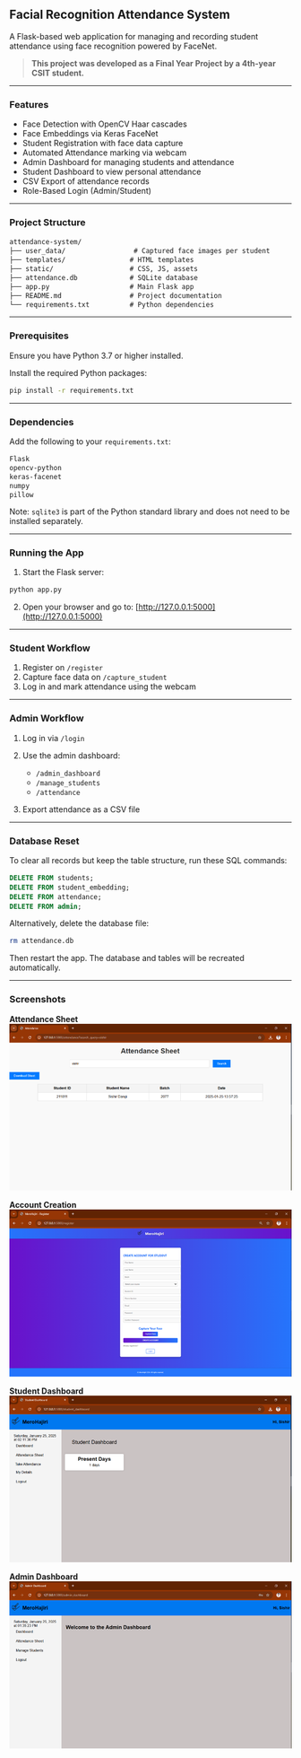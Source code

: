 ## Facial Recognition Attendance System

A Flask-based web application for managing and recording student attendance using face recognition powered by FaceNet.

> **This project was developed as a Final Year Project by a 4th-year CSIT student.**

---

### Features

* Face Detection with OpenCV Haar cascades
* Face Embeddings via Keras FaceNet
* Student Registration with face data capture
* Automated Attendance marking via webcam
* Admin Dashboard for managing students and attendance
* Student Dashboard to view personal attendance
* CSV Export of attendance records
* Role-Based Login (Admin/Student)

---

### Project Structure

```
attendance-system/
├── user_data/                 # Captured face images per student
├── templates/                # HTML templates
├── static/                   # CSS, JS, assets 
├── attendance.db             # SQLite database
├── app.py                    # Main Flask app
├── README.md                 # Project documentation
└── requirements.txt          # Python dependencies
```

---

### Prerequisites

Ensure you have Python 3.7 or higher installed.

Install the required Python packages:

```bash
pip install -r requirements.txt
```

---

### Dependencies

Add the following to your `requirements.txt`:

```
Flask  
opencv-python  
keras-facenet  
numpy  
pillow  
```

Note: `sqlite3` is part of the Python standard library and does not need to be installed separately.

---

### Running the App

1. Start the Flask server:

```bash
python app.py
```

2. Open your browser and go to:
   [http://127.0.0.1:5000](http://127.0.0.1:5000)

---

### Student Workflow

1. Register on `/register`
2. Capture face data on `/capture_student`
3. Log in and mark attendance using the webcam

---

### Admin Workflow

1. Log in via `/login`
2. Use the admin dashboard:

   * `/admin_dashboard`
   * `/manage_students`
   * `/attendance`
3. Export attendance as a CSV file

---

### Database Reset

To clear all records but keep the table structure, run these SQL commands:

```sql
DELETE FROM students;
DELETE FROM student_embedding;
DELETE FROM attendance;
DELETE FROM admin;
```

Alternatively, delete the database file:

```bash
rm attendance.db
```

Then restart the app. The database and tables will be recreated automatically.

---

### **Screenshots**

**Attendance Sheet**
![Attendance Sheet](image-3.png)

**Account Creation**
![Account Creation](image-2.png)

**Student Dashboard**
![Student Dashboard](image.png)

**Admin Dashboard**
![Admin Dashboard](image-1.png)